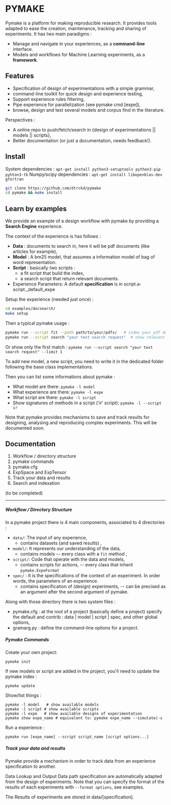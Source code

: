 # PYMAKE

Pymake is a platform for making reproducible research. It provides tools adapted to ease the creation, maintenance, tracking and sharing of experiments. It has two main paradigms :

* Manage and navigate in your experiences, as a **command-line** interface.
* Models and workflows for Machine Learning experiments, as a **framework**.

## Features
* Specification of design of experimentations with a simple grammar,
* command-line toolkit for quick design and experience testing,
* Support experience rules filtering,
* Pipe experience for parallelization (see pymake cmd [expe]),
* browse, design and test several models and corpus find in the literature.

Perspectives :

* A online repo to push/fetch/search in {design of experimentations || models || scripts},
* Better documentation (or just a documentation, needs feedback!).


## Install


System dependencies : `apt-get install python3-setuptools python3-pip pyhton3-tk`
Numpy/scipy dependencies : `apt-get install libopenblas-dev gfortran`

```bash
git clone https://github.com/dtrckd/pymake
cd pymake && make install
```

## Learn by examples

We provide an example of a design workflow with pymake by providing a **Search Engine** experience.

The context of the experience is has follows :
* **Data** : documents to search in, here it will be pdf documents (like articles for example),
* **Model** : A bm25 model, that assumes a information model of bag of word representation.
* **Script** : basically two scripts :
    + a fit script that build  the index,
    + a search script that return relevant documents.
* Experience Parameters: A default **specification** is in  script.a-script.\_default_expe

Setup the experience (needed just once) :

```bash
cd examples/docsearch/
make setup
```

Then a typical pymake usage :

```bash
pymake run --script fit --path path/to/your/pdfs/   # index your pdf documents, take a coffe
pymake run --script search "your text search request"  # show relevant information
```
Or show only the first match :  `pymake run --script search "your text search request" --limit 1`

To add new model, a new script, you need to write it in the dedicated folder following the base class implementations.

Then you can list some informations about pymake :

* What model are there: `pymake -l model`
* What experience are there: `pymake -l expe`
* What script are there: `pymake -l script`
* Show signatures of methods in a script ('ir' script): `pymake -l --script ir`


Note that pymake provides  mechanisms to save and track results for designing, analysing and reproducing complex experiments.
This will be documented soon.


## Documentation


1. Workflow / directory structure
2. pymake commands
3. pymake.cfg
3. ExpSpace and ExpTensor
5. Track your data and results
6. Search and indexation

(to be completed)

----

##### Workflow / Directory Structure

In a pymake project there is 4 main components, associated to 4 directories :

* `data/`: The input of any experience,
    + contains datasets (and saved results) <!--  selection with the `-c` options and see frontendManager -->,
* `model/`: It represents our understanding of the data,
    + contains models -- every class with a `fit` method <!-- selection with the `-m` options and see ModelManager -->,
* `script/`: Code that operate with the data and models,
    + contains scripts for actions, -- every class that inherit `pymake.ExpeFormat` <!-- selection with the `-r` options -->
* `spec/` : It is the specifications of the context of an experiment. In order words, the parameters of an experience.
    + contains specification of (design) experiments, -- can be precised as an argument after the second argument of pymake.

Along with those directory there is two system files :
* pymake.cfg : at the root of a project (basically define a project) specify the default and contrib : data | model | script | spec, and other global options, <!-- document each entry -->
* gramarg.py : define the command-line options for a project. <!-- explaine the exp_append type -->


##### Pymake Commands

Create your own project:

    pymake init

If new models or script are added in the project, you'll need to update the pymake index :

    pymake update

Show/list things :

    pymake -l model   # show available models
    pymake -l script # show available scripts
    pymake -l expe   # show available designs of experimentation                                                                                                                             
    pymake show expe_name # equivalent to: pymake expe_name --simulate|-s

Run a experience :

    pymake run [expe_name] --script script_name [script options...]

##### Track your data and results

Pymake provide a mechanism in order to track data from an experience specification to another.

Data Lookup and Output Data path specification are automatically adapted from the design of experiments. Note that you can specify the format of the results of each experiments with `--format options`, see examples.

The Results of experiments are stored in data/[specification].
